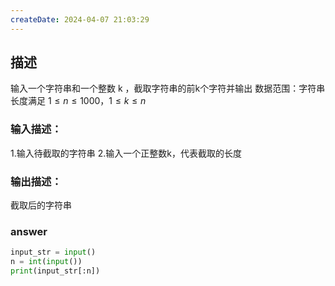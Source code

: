```yaml
---
createDate: 2024-04-07 21:03:29
---
```

## 描述
输入一个字符串和一个整数 k ，截取字符串的前k个字符并输出
数据范围：字符串长度满足 $1≤n≤1000  ，1≤k≤n$ 
### 输入描述：
1.输入待截取的字符串
2.输入一个正整数k，代表截取的长度
### 输出描述：
截取后的字符串
### answer
```python
input_str = input()
n = int(input())
print(input_str[:n])
```